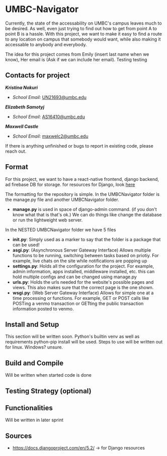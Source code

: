 # UMBC-Navigator

Currently, the state of the accessability on UMBC's campus leaves much to be desired. As well, even just trying to find out how to get from point A to point B is a hassle. With this project, we want to make it easy to find a route to any location on campus that somebody would want, while also making it accessable to anybody and everybody. 

The idea for this project comes from Emily (insert last name when we know), Her email is (Ask if we can include her email). Testing testing

## Contacts for project

***Kristina Nokuri***
- *School Email:* UN21693@umbc.edu


***Elizabeth Samotyj***
- *School Email:* AS16410@umbc.edu

***Maxwell Castle***
- *School Email:* maxwelc2@umbc.edu

If there is anything unfinished or bugs to report in existing code, please reach out.

## Format
For this project, we want to have a react-native frontend, django backend, ad firebase DB for storage. for resources for Django, look [here](https://docs.djangoproject.com/en/5.2/) 

The formatting for the repository is simple. In the UMBCNavigator folder is the manage.py file and another UMBCNavigator folder. 
- **manage.py** is used in space of django-admin command. (if you don't know what that is that's ok.) We can do things like change the database or run the lightweight web server. 

In the NESTED UMBCNavigator folder we have 5 files
- **__init__.py**: Simply used as a marker to say that the folder is a package that can be used!
- **asgi.py**: (Asynchronous Server Gateway Interface) Allows multiple functions to be running, switching between tasks based on priotiy. For example, live chats on the site while notifications are popping up
- **settings.py**: Holds all the configuration for the project. For example, admin information, apps installed, middleware installed, etc. this can hold multiple configs and can be changed using manage.py
- **urls.py**: Holds the urls needed for the website's possible pages and views. This also makes sure that the correct page is the one shown. 
- **wsgi.py**: (Web Server Gateway Interface) Allows for simple one at a time processing or functions. For example, GET or POST calls like POSTing a venmo transaction or GETting the public transaction information posted to venmo.


## Install and Setup

This section will be written soon. Python's builtin venv as well as requirements python-pip install will be used. Steps to use will be written out for linux. Windows? unsure. 

## Build and Compile

Will be written when started code is done

## Testing Strategy (optional)

## Functionalities

Will be written in later sprint

## Sources

- https://docs.djangoproject.com/en/5.2/ -> for Django resources



